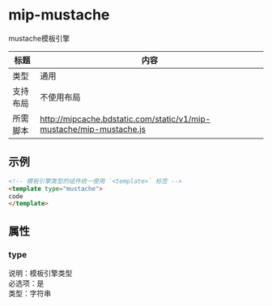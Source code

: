 # mip-mustache

mustache模板引擎

标题|内容
----|----
类型|通用
支持布局|不使用布局
所需脚本|http://mipcache.bdstatic.com/static/v1/mip-mustache/mip-mustache.js

## 示例

```html
<!-- 模板引擎类型的组件统一使用 `<template>` 标签 -->
<template type="mustache">
code
</template>
```

## 属性

### type

说明：模板引擎类型  
必选项：是  
类型：字符串  

